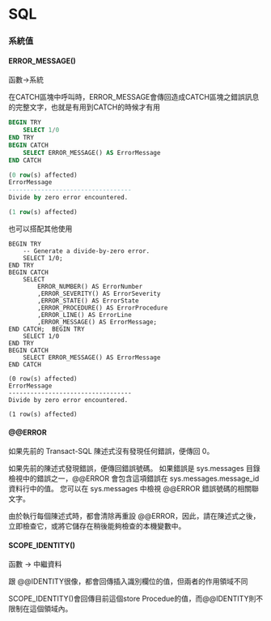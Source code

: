 # SQL

### 系統值

#### ERROR_MESSAGE()

函數->系統

在CATCH區塊中呼叫時，ERROR_MESSAGE會傳回造成CATCH區塊之錯誤訊息的完整文字，也就是有用到CATCH的時候才有用

```sql
BEGIN TRY
	SELECT 1/0
END TRY
BEGIN CATCH
	SELECT ERROR_MESSAGE() AS ErrorMessage
END CATCH

(0 row(s) affected)
ErrorMessage
----------------------------------
Divide by zero error encountered.

(1 row(s) affected)
```

也可以搭配其他使用

```mssql
BEGIN TRY  
    -- Generate a divide-by-zero error.  
    SELECT 1/0;  
END TRY  
BEGIN CATCH  
    SELECT  
        ERROR_NUMBER() AS ErrorNumber  
        ,ERROR_SEVERITY() AS ErrorSeverity  
        ,ERROR_STATE() AS ErrorState  
        ,ERROR_PROCEDURE() AS ErrorProcedure  
        ,ERROR_LINE() AS ErrorLine  
        ,ERROR_MESSAGE() AS ErrorMessage;  
END CATCH;  BEGIN TRY
	SELECT 1/0
END TRY
BEGIN CATCH
	SELECT ERROR_MESSAGE() AS ErrorMessage
END CATCH

(0 row(s) affected)
ErrorMessage
----------------------------------
Divide by zero error encountered.

(1 row(s) affected)
```

#### @@ERROR

如果先前的 Transact-SQL 陳述式沒有發現任何錯誤，便傳回 0。

如果先前的陳述式發現錯誤，便傳回錯誤號碼。 如果錯誤是 sys.messages 目錄檢視中的錯誤之一，@@ERROR 會包含這項錯誤在 sys.messages.message_id 資料行中的值。 您可以在 sys.messages 中檢視 @@ERROR 錯誤號碼的相關聯文字。

由於執行每個陳述式時，都會清除再重設 @@ERROR，因此，請在陳述式之後，立即檢查它，或將它儲存在稍後能夠檢查的本機變數中。

#### SCOPE_IDENTITY()

函數 -> 中繼資料 

跟 @@IDENTITY很像，都會回傳插入識別欄位的值，但兩者的作用領域不同

SCOPE_IDENTITY()會回傳目前這個store Procedue的值，而@@IDENTITY則不限制在這個領域內。